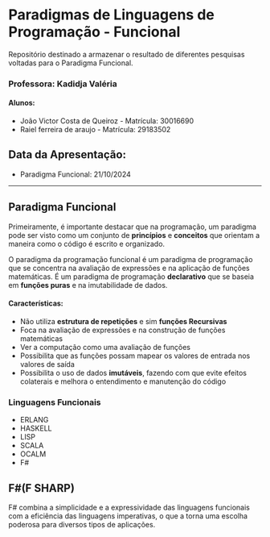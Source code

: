 # Paradigmas de Linguagens de Programação - Funcional
Repositório destinado a armazenar o resultado de diferentes pesquisas voltadas para o Paradigma Funcional.


### Professora: Kadidja Valéria
#### Alunos:
   * João Victor Costa de Queiroz - Matrícula: 30016690
   * Raiel ferreira de araujo - Matrícula: 29183502


## Data da Apresentação: 
   * Paradigma Funcional: 21/10/2024


***


## Paradigma Funcional
Primeiramente, é importante destacar que na programação, um paradigma pode ser visto como um conjunto de **princípios** e **conceitos** que orientam a maneira como o código é escrito e organizado.

O paradigma da programação funcional é um paradigma de programação que se concentra na avaliação de expressões e na aplicação de funções matemáticas. É um paradigma de programação **declarativo** que se baseia em **funções puras** e na imutabilidade de dados.

#### **Características:**
   * Não utiliza **estrutura de repetições** e sim **funções Recursivas** </li>
   * Foca na avaliação de expressões e na construção de funções matemáticas </li>
   * Ver a computação como uma avaliação de funções</li>
   * Possibilita que as funções possam mapear os valores de entrada nos valores de saída</li>
   * Possibilita o uso de dados **imutáveis**, fazendo com que evite efeitos colaterais e melhora o entendimento e manutenção do código

### Linguagens Funcionais
   * ERLANG
   * HASKELL
   * LISP
   * SCALA
   * OCALM
   * F#



## F#(F SHARP)
F# combina a simplicidade e a expressividade das linguagens funcionais com a eficiência das linguagens imperativas, o que a torna uma escolha poderosa para diversos tipos de aplicações.
